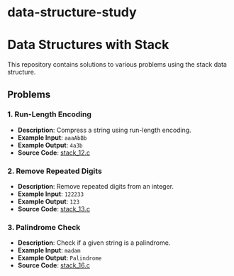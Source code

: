 # data-structure-study

# Data Structures with Stack

This repository contains solutions to various problems using the stack data structure.

## Problems

### 1. Run-Length Encoding
- **Description**: Compress a string using run-length encoding.
- **Example Input**: `aaaAbBb`
- **Example Output**: `4a3b`
- **Source Code**: [stack_12.c](stack_12.c)

### 2. Remove Repeated Digits
- **Description**: Remove repeated digits from an integer.
- **Example Input**: `122233`
- **Example Output**: `123`
- **Source Code**: [stack_13.c](stack_13.c)

### 3. Palindrome Check
- **Description**: Check if a given string is a palindrome.
- **Example Input**: `madam`
- **Example Output**: `Palindrome`
- **Source Code**: [stack_16.c](stack_16.c)


